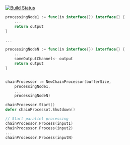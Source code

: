 [![Build Status](https://travis-ci.org/sha1n/compute.svg?branch=master)](https://travis-ci.org/sha1n/compute)

```go
processingNode1 := func(in interface{}) interface{} {
	...
	return output
}

...

processingNodeN := func(in interface{}) interface{} {
	...
	someOutputChannel<- output 
	return output
}


chainProcessor := NewChainProcessor(bufferSize,
    processingNode1,
    ...
    processingNodeN)

chainProcessor.Start()
defer chainProcessot.Shutdown()

// Start parallel processing
chainProcessor.Process(input1)
chainProcessor.Process(input2)
...
chainProcessor.Process(inputN)

```
